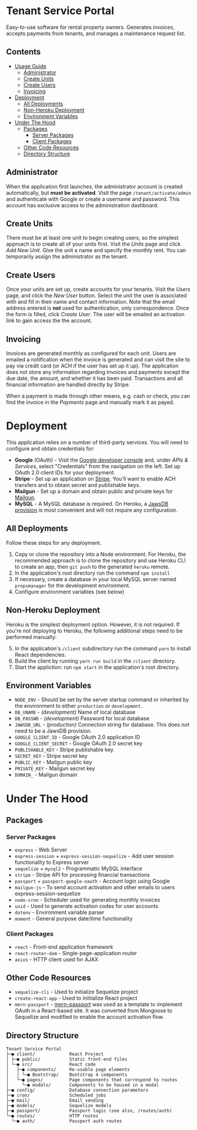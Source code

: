 # Tenant Service Portal

Easy-to-use software for rental property owners. Generates invoices, accepts payments from tenants, and manages a maintenance request list.

## **Contents**

- [Usage Guide](#tenant-service-portal)
  * [Administrator](#administrator)
  * [Create Units](#create-units)
  * [Create Users](#create-users)
  * [Invoicing](#invoicing)
- [Deployment](#deployment)
  * [All Deployments](#all-deployments)
  * [Non-Heroku Deployment](#non-heroku-deployment)
  * [Environment Variables](#environment-variables)
- [Under The Hood](#under-the-hood)
  * [Packages](#packages)
    + [Server Packages](#server-packages)
    + [Client Packages](#client-packages)
  * [Other Code Resources](#other-code-resources)
  * [Directory Structure](#directory-structure)
## Administrator
When the application first launches, the administrator account is created automatically, but **must be activated**. Visit the page `/tenant/activate/admin` and authenticate with Google or create a username and password. This account has exclusive access to the administration dashboard.

## Create Units
There must be at least one unit to begin creating users, so the simplest approach is to create all of your units first. Visit the *Units* page and click *Add New Unit*. Give the unit a name and specify the monthly rent. You can temporarily assign the administrator as the tenant.

## Create Users
Once your units are set up, create accounts for your tenants. Visit the *Users* page, and click the *New User* button. Select the unit the user is associated with and fill in their name and contact information. Note that the email address entered is **not** used for authentication, only correspondence. Once the form is filled, click *Create User*. The user will be emailed an activation link to gain access the the account.

## Invoicing
Invoices are generated monthly as configured for each unit. Users are emailed a notification when the invoice is generated and can visit the site to pay via credit card (or ACH if the user has set up it up). The application does not store any information regarding invoices and payments except the due date, the amount, and whether it has been paid. Transactions and all financial information are handled directly by Stripe.

When a payment is made through other means, e.g. cash or check, you can find the invoice in the *Payments* page and manually mark it as payed.

# Deployment

This application relies on a number of third-party services. You will need to configure and obtain credentials for:

* **Google** (OAuth) - Visit the [Google developer console](https://console.cloud.google.com) and, under *APIs & Services*, select "Credentials" from the navigation on the left. Set up OAuth 2.0 client IDs for your deployment.
* **Stripe** - Set up an application on [Stripe](https://stripe.com/). You'll want to enable ACH transfers and to obtain secret and publishable keys.
* **Mailgun** - Set up a domain and obtain public and private keys for [Mailgun](https://www.mailgun.com/).
* **MySQL** - A MySQL database is required. On Heroku, a [JawsDB provision](https://elements.heroku.com/addons/jawsdb) is most convenient and will not require any configuration.

## All Deployments
Follow these steps for any deployment.

1. Copy or clone the repository into a Node environment. For Heroku, the recommended approach is to clone the repository and use Heroku CLI to create an app, then `git push` to the generated `heroku` remote.
2. In the application's root directory run the command `npm install`
3. If necessary, create a database in your local MySQL server named `propsmanager` for the development environment.
4. Configure environment variables (see below)


## Non-Heroku Deployment
Heroku is the simplest deployment option. However, it is not required. If you're not deploying to Heroku, the following additional steps need to be performed manually:

5. In the application's `/client` subdirectory run the command `yarn` to install React dependencies.
6. Build the client by running `yarn run build` in the `/client` directory.
7. Start the appliction: run `npm start` in the application's root directory.


## Environment Variables

* `NODE_ENV` - Should be set by the server startup command or inherited by the environment to either `production` or `development`.
* `DB_UNAME` - *(development)* Name of local database
* `DB_PASSWD` - *(development)* Password for local database
* `JAWSDB_URL` - *(production)* Connection string for database. This does *not* need to be a JawsDB provision.
* `GOOGLE_CLIENT_ID` - Google OAuth 2.0 application ID
* `GOOGLE_CLIENT_SECRET` - Google OAuth 2.0 secret key
* `PUBLISHABLE_KEY` - Stripe publishable key.
* `SECRET_KEY` - Stripe secret key
* `PUBLIC_KEY` - Mailgun public key
* `PRIVATE_KEY` - Mailgun secret key
* `DOMAIN_` - Mailgun domain

# Under The Hood

## Packages
### Server Packages
* `express` - Web Server
* `express-session` + `express-session-sequelize` - Add user session functionality to Express server
* `sequelize` + `mysql2` - Programmatic MySQL interface
* `stripe` - Stripe API for processing financial transactions
* `passport` + `passport-google-oauth` - Account login using Google
* `mailgun-js` - To send account activation and other emails to users
express-session-sequelize
* `node-cron` - Scheduler used for generating monthly invoices
* `uuid` - Used to generate activation codes for user accounts
* `dotenv` - Environment variable parser
* `moment` - General purpose date/time functionality

### Client Packages
* `react` - Front-end application framework
* `react-router-dom` - Single-page-application router
* `axios` - HTTP client used for AJAX

## Other Code Resources
* `sequelize-cli` - Used to initialize Sequelize project
* `create-react-app` - Used to initiialize React project
* `mern-passport` - [mern-passport](https://github.com/thechutrain/mern-passport) was used as a template to implement OAuth in a React-based site. It was converted from Mongoose to Sequelize and modified to enable the account activation flow.

## Directory Structure

```
Tenant Service Portal
├─● client/             React Project
│ ├─● public/           Static front-end files
│ └─● src/              React code
│   ├─● components/     Re-usable page elements
│   │ └─● Bootstrap/    Bootstrap 4 components
│   └─● pages/          Page components that correspond to routes
│     └─● modals/       Components to be housed in a modal
├─● config/             Database connection parameters
├─● cron/               Scheduled jobs
├─● mail/               Email sending
├─● models/             Sequelize models
├─● passport/           Passport logic (see also, /routes/auth)
└─● routes/             HTTP routes
  └─● auth/             Passport auth routes
```                     